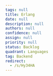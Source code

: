 ```yaml
---
tags: null
title: Erlang
date: null
description: null
authors: null
confidence: null
assign: null
priority: null
status: Backlog
quadrant: Languages
tag: Backend
redirect:
  - /s/Hy34HA
---
```

